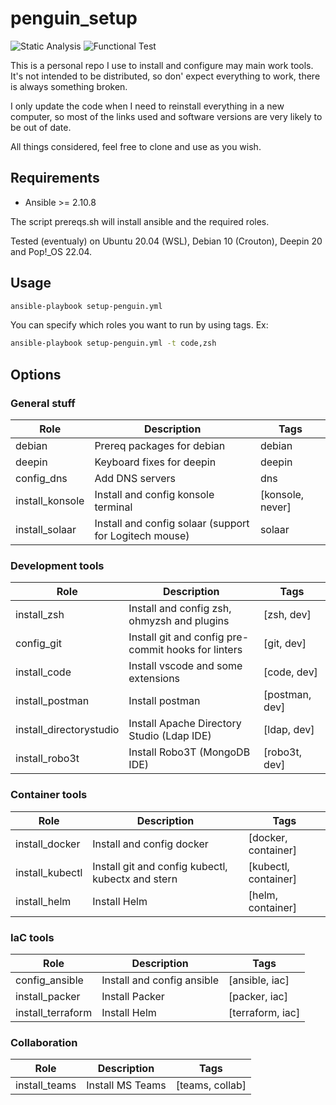 # penguin_setup
![Static Analysis](https://github.com/gabrgomes/penguin_setup/actions/workflows/pull-request.yml/badge.svg) ![Functional Test](https://github.com/gabrgomes/penguin_setup/actions/workflows/funcional-test.yml/badge.svg)

This is a personal repo I use to install and configure may main work tools. It's not intended to be distributed, so don' expect everything to work, there is always something broken. 

I only update the code when I need to reinstall everything in a new computer, so most of the links used and software versions are very likely to be out of date. 

All things considered, feel free to clone and use as you wish.

## Requirements
- Ansible >= 2.10.8

The script prereqs.sh will install ansible and the required roles.

Tested (eventualy) on Ubuntu 20.04 (WSL), Debian 10 (Crouton), Deepin 20 and Pop!_OS 22.04. 

## Usage
```sh
ansible-playbook setup-penguin.yml
```

You can specify which roles you want to run by using tags. Ex:
```sh 
ansible-playbook setup-penguin.yml -t code,zsh
```

## Options
###  General stuff
| Role  | Description | Tags | 
| ------------- | ------------- |  ------------- |
| debian  | Prereq packages for debian  | debian |
| deepin  | Keyboard fixes for deepin  | deepin |
| config_dns  | Add DNS servers  | dns |
| install_konsole  | Install and config konsole terminal  | [konsole, never] |
| install_solaar  | Install and config solaar (support for Logitech mouse) | solaar |

### Development tools
| Role  | Description | Tags | 
| ------------- | ------------- |  ------------- |
| install_zsh  | Install and config zsh, ohmyzsh and plugins | [zsh, dev] |
| config_git  | Install git and config pre-commit hooks for linters | [git, dev] |
| install_code  | Install vscode and some extensions | [code, dev] |
| install_postman  | Install postman | [postman, dev]  |
| install_directorystudio  | Install Apache Directory Studio (Ldap IDE) | [ldap, dev] |
| install_robo3t  | Install Robo3T (MongoDB IDE) | [robo3t, dev] |

### Container tools
| Role  | Description | Tags | 
| ------------- | ------------- |  ------------- |
| install_docker  | Install and config docker | [docker, container] |
| install_kubectl  | Install git and config kubectl, kubectx and stern | [kubectl, container] |
| install_helm  | Install Helm | [helm, container] |

### IaC tools
| Role  | Description | Tags | 
| ------------- | ------------- |  ------------- |
| config_ansible  | Install and config ansible | [ansible, iac] |
| install_packer  | Install Packer | [packer, iac] |
| install_terraform  | Install Helm | [terraform, iac] |

### Collaboration
| Role  | Description | Tags | 
| ------------- | ------------- |  ------------- |
| install_teams  | Install MS Teams | [teams, collab] |

